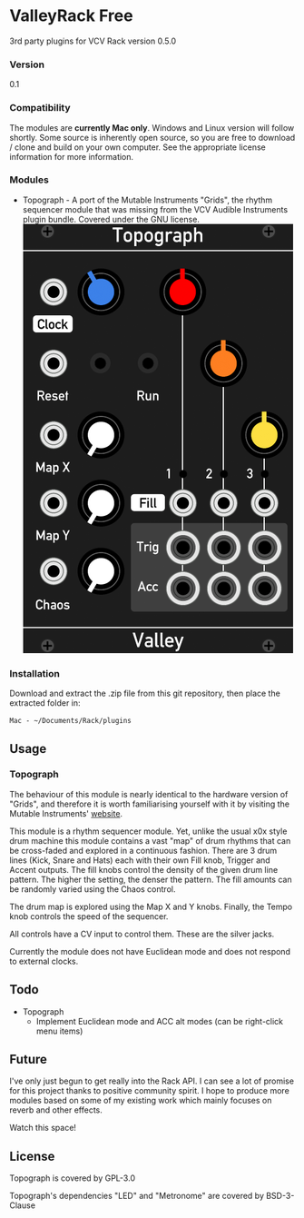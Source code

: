 # ValleyRack Free

3rd party plugins for VCV Rack version 0.5.0

### Version

0.1

### Compatibility

The modules are **currently Mac only**. Windows and Linux version will follow shortly. Some source is inherently open source, so you are free to download / clone and build on your own computer. See the appropriate license information for more information.

### Modules

* Topograph - A port of the Mutable Instruments "Grids", the rhythm sequencer module that was missing from the VCV Audible Instruments plugin bundle. Covered under the GNU license.
![Topograph](./TopographImg.png)



### Installation

Download and extract the .zip file from this git repository, then place the extracted folder in:

	Mac - ~/Documents/Rack/plugins

## Usage

### Topograph

The behaviour of this module is nearly identical to the hardware version of "Grids", and therefore it is worth familiarising yourself with it by visiting the Mutable Instruments' [website](https://mutable-instruments.net/modules/grids/).

This module is a rhythm sequencer module. Yet, unlike the usual x0x style drum machine this module contains a vast "map" of drum rhythms that can be cross-faded and explored in a continuous fashion. There are 3 drum lines (Kick, Snare and Hats) each with their own Fill knob, Trigger and Accent outputs. The fill knobs control the density of the given drum line pattern. The higher the setting, the denser the pattern. The fill amounts can be randomly varied using the Chaos control.

The drum map is explored using the Map X and Y knobs. Finally, the Tempo knob controls the speed of the sequencer.

All controls have a CV input to control them. These are the silver jacks.

Currently the module does not have Euclidean mode and does not respond to external clocks.

## Todo
* Topograph
	* Implement Euclidean mode and ACC alt modes (can be right-click menu items)

## Future

I've only just begun to get really into the Rack API. I can see a lot of promise for this project thanks to positive community spirit. I hope to produce more modules based on some of my existing work which mainly focuses on reverb and other effects.

Watch this space!

## License

Topograph is covered by GPL-3.0

Topograph's dependencies "LED" and "Metronome" are covered by BSD-3-Clause
